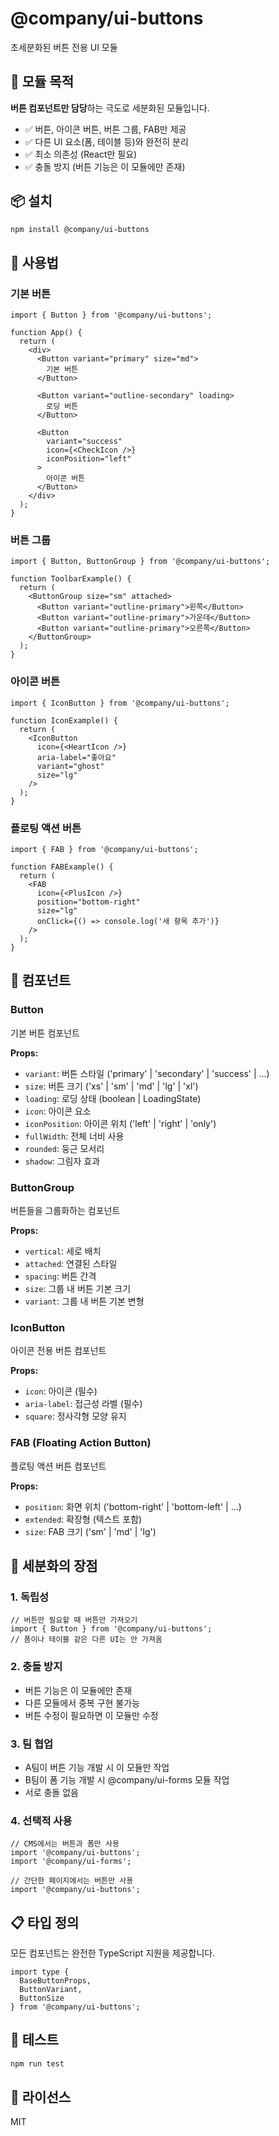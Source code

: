 # @company/ui-buttons

초세분화된 버튼 전용 UI 모듈

## 🎯 모듈 목적

**버튼 컴포넌트만 담당**하는 극도로 세분화된 모듈입니다.

- ✅ 버튼, 아이콘 버튼, 버튼 그룹, FAB만 제공
- ✅ 다른 UI 요소(폼, 테이블 등)와 완전히 분리
- ✅ 최소 의존성 (React만 필요)
- ✅ 충돌 방지 (버튼 기능은 이 모듈에만 존재)

## 📦 설치

```bash
npm install @company/ui-buttons
```

## 🚀 사용법

### 기본 버튼

```tsx
import { Button } from '@company/ui-buttons';

function App() {
  return (
    <div>
      <Button variant="primary" size="md">
        기본 버튼
      </Button>
      
      <Button variant="outline-secondary" loading>
        로딩 버튼
      </Button>
      
      <Button 
        variant="success" 
        icon={<CheckIcon />}
        iconPosition="left"
      >
        아이콘 버튼
      </Button>
    </div>
  );
}
```

### 버튼 그룹

```tsx
import { Button, ButtonGroup } from '@company/ui-buttons';

function ToolbarExample() {
  return (
    <ButtonGroup size="sm" attached>
      <Button variant="outline-primary">왼쪽</Button>
      <Button variant="outline-primary">가운데</Button>
      <Button variant="outline-primary">오른쪽</Button>
    </ButtonGroup>
  );
}
```

### 아이콘 버튼

```tsx
import { IconButton } from '@company/ui-buttons';

function IconExample() {
  return (
    <IconButton
      icon={<HeartIcon />}
      aria-label="좋아요"
      variant="ghost"
      size="lg"
    />
  );
}
```

### 플로팅 액션 버튼

```tsx
import { FAB } from '@company/ui-buttons';

function FABExample() {
  return (
    <FAB
      icon={<PlusIcon />}
      position="bottom-right"
      size="lg"
      onClick={() => console.log('새 항목 추가')}
    />
  );
}
```

## 🎨 컴포넌트

### Button

기본 버튼 컴포넌트

**Props:**
- `variant`: 버튼 스타일 ('primary' | 'secondary' | 'success' | ...)
- `size`: 버튼 크기 ('xs' | 'sm' | 'md' | 'lg' | 'xl')
- `loading`: 로딩 상태 (boolean | LoadingState)
- `icon`: 아이콘 요소
- `iconPosition`: 아이콘 위치 ('left' | 'right' | 'only')
- `fullWidth`: 전체 너비 사용
- `rounded`: 둥근 모서리
- `shadow`: 그림자 효과

### ButtonGroup

버튼들을 그룹화하는 컴포넌트

**Props:**
- `vertical`: 세로 배치
- `attached`: 연결된 스타일
- `spacing`: 버튼 간격
- `size`: 그룹 내 버튼 기본 크기
- `variant`: 그룹 내 버튼 기본 변형

### IconButton

아이콘 전용 버튼 컴포넌트

**Props:**
- `icon`: 아이콘 (필수)
- `aria-label`: 접근성 라벨 (필수)
- `square`: 정사각형 모양 유지

### FAB (Floating Action Button)

플로팅 액션 버튼 컴포넌트

**Props:**
- `position`: 화면 위치 ('bottom-right' | 'bottom-left' | ...)
- `extended`: 확장형 (텍스트 포함)
- `size`: FAB 크기 ('sm' | 'md' | 'lg')

## 🎯 세분화의 장점

### 1. 독립성
```tsx
// 버튼만 필요할 때 버튼만 가져오기
import { Button } from '@company/ui-buttons';
// 폼이나 테이블 같은 다른 UI는 안 가져옴
```

### 2. 충돌 방지
- 버튼 기능은 이 모듈에만 존재
- 다른 모듈에서 중복 구현 불가능
- 버튼 수정이 필요하면 이 모듈만 수정

### 3. 팀 협업
- A팀이 버튼 기능 개발 시 이 모듈만 작업
- B팀이 폼 기능 개발 시 @company/ui-forms 모듈 작업
- 서로 충돌 없음

### 4. 선택적 사용
```tsx
// CMS에서는 버튼과 폼만 사용
import '@company/ui-buttons';
import '@company/ui-forms';

// 간단한 페이지에서는 버튼만 사용
import '@company/ui-buttons';
```

## 📋 타입 정의

모든 컴포넌트는 완전한 TypeScript 지원을 제공합니다.

```tsx
import type { 
  BaseButtonProps, 
  ButtonVariant, 
  ButtonSize 
} from '@company/ui-buttons';
```

## 🧪 테스트

```bash
npm run test
```

## 📄 라이선스

MIT